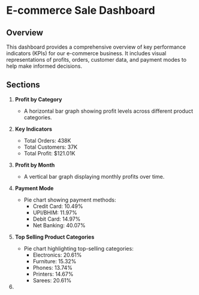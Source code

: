 # E-commerce Sale Dashboard

## Overview
This dashboard provides a comprehensive overview of key performance indicators (KPIs) for our e-commerce business. It includes visual representations of profits, orders, customer data, and payment modes to help make informed decisions.

## Sections

1. **Profit by Category**
   - A horizontal bar graph showing profit levels across different product categories.

2. **Key Indicators**
   - Total Orders: 438K
   - Total Customers: 37K
   - Total Profit: $121.01K

3. **Profit by Month**
   - A vertical bar graph displaying monthly profits over time.

4. **Payment Mode**
   - Pie chart showing payment methods:
     - Credit Card: 10.49%
     - UPI/BHIM: 11.97%
     - Debit Card: 14.97%
     - Net Banking: 40.07%

5. **Top Selling Product Categories**
   - Pie chart highlighting top-selling categories:
     - Electronics: 20.61%
     - Furniture: 15.32%
     - Phones: 13.74%
     - Printers: 14.67%
     - Sarees: 20.61%
6.
